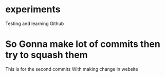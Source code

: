# experiments
Testing and learning Github

# So Gonna make lot of commits then try to squash them

This is for the second commits
With making change in website
